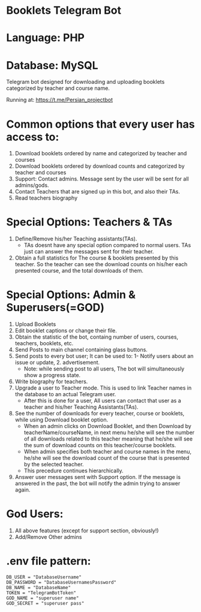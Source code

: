 # Booklets Telegram Bot

# Language: PHP
# Database: MySQL

Telegram bot designed for downloading and uploading booklets categorized by teacher and course name.

Running at: https://t.me/Persian_projectbot

# Common options that every user has access to:
1. Download booklets ordered by name and categorized by teacher and courses
2. Download booklets ordered by download counts and categorized by teacher and courses
3. Support: Contact admins. Message sent by the user will be sent for all admins/gods.
4. Contact Teachers that are signed up in this bot, and also their TAs.
5. Read teachers biography

# Special Options: Teachers & TAs
1. Define/Remove his/her Teaching assistants(TAs).
    * TAs doesnt have any special option compared to normal users. TAs just can answer the messages sent for their teacher.
2. Obtain a full statistics for The course & booklets presented by this teacher. So the teacher can see the download counts on his/her each presented course, and the total downloads of them.

# Special Options: Admin & Superusers(=GOD)
1. Upload Booklets
2. Edit booklet captions or change their file.
3. Obtain the statistic of the bot, containg number of users, courses, teachers, booklets, etc.
4. Send Posts to main channel containing glass buttons.
5. Send posts to every bot user; It can be used to: 1- Notify users about an issue or update, 2. advertisement.
    * Note: while sending post to all users, The bot will simultaneously show a progress state.
6. Write biography for teachers.
7. Upgrade a user to Teacher mode. This is used to link Teacher names in the database to an actual Telegram user.
    * After this is done for a user, All users can contact that user as a teacher and his/her Teaching Assistants(TAs).
8. See the number of downloads for every teacher, course or booklets, while using Download booklet option.
    * When an admin clicks on Download Booklet, and then Download by teacherName/courseName, in next menu he/she will see the number of all downloads related to this teacher
    meaning that he/she will see the sum of download counts on this teacher/course booklets.
    * When admin specifies both teacher and course names in the menu, he/she will see the download count of the course that is presented by the selected teacher.
    * This precedure continues hierarchically.
9. Answer user messages sent with Support option. If the message is answered in the past, the bot will notify the admin trying to answer again.

# God Users:
1. All above features (except for support section, obviously!)
2. Add/Remove Other admins

# .env file pattern:
    DB_USER = "DatabaseUsername"
    DB_PASSWORD = "DatabaseUsernamesPassword"
    DB_NAME = "DatabaseName"
    TOKEN = "TelegramBotToken"
    GOD_NAME = "superuser name"
    GOD_SECRET = "superuser pass"
